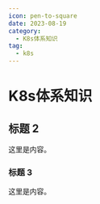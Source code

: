 ```yaml
---
icon: pen-to-square
date: 2023-08-19
category:
  - K8s体系知识
tag:
  - k8s
---
```


# K8s体系知识

## 标题 2

这里是内容。

### 标题 3

这里是内容。

